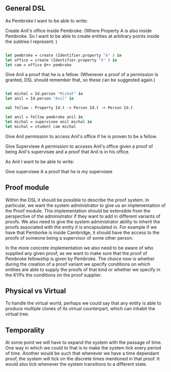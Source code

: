 ## General DSL

As Pembroke I want to be able to write:

Create  Anil's office inside Pembroke. (Where Property A is also inside Pembroke. So I want to be able to create entities at
arbitrary points inside the subtree I represent. )

```ocaml 

let pembroke = create (Identifier.property "A" ) in
let office = create (Identifier.property "X" ) in
let cam = office @+> pembroke

```

Give Anil a proof that he is a fellow. (Whenever a proof of a permission is granted, DSL should remember that, so these can be suggested again.)

```ocaml

let michal = Id.person "Michał" in
let anil = Id.person "Anil" in

val fellow : Property Id.t -> Person Id.t -> Person Id.t

let anil = fellow pembroke anil in 
let michal = supervisee anil michal in
let michal = student cam michal

```

Give Anil permission to access Anil's office if he is proven to be a fellow.

Give Supervisee A permission to accesss Anil's office given a proof of being Anil's supervisee and a proof that Anil is in his office.

As Anil I want to be able to write:

Give supervisee A a proof that he is my supervisee

## Proof module 

Within the DSL it should be possible to describe the proof system. In particular, we want the system administrator to give us an implementation of the Proof module. This implementation should be extensible from the perspective of the administrator if they want to add in different variants of proofs. We also need to give the system administrator ability to inherit the proofs associated with the entity it is encapsulated in. For example if we have that Pemborke is inside Cambridge, it should have the access to the proofs of someone being a supervisor of some other person. 

In the more concrete implementation we also need to be aware of who supplied any given proof, as we want to make sure that the proof of Pembroke fellowship is given by Pembroke. The choice now is whether during the creation of a proof variant we specify conditions on which entities are able to supply the proofs of that kind or whether we specify in the KYPs the conditions on the proof supplier.

## Physical vs Virtual

To handle the virtual world, perhaps we could say that any entity is able to produce multiple clones of its virtual counterpart, which can inhabit the virtual tree. 

## Temporality

At some point we will have to expand the system with the passage of time. One way in which we could to that is to make the system tick every period of time. Another would be such that whenever we have a time dependant proof, the system will tick on the discrete times mentioned in that proof. It would also tick whenever the system transitions to a different state.